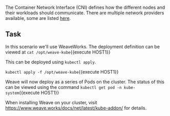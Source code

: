 The Container Network Interface (CNI) defines how the different nodes and 
their workloads should communicate. There are multiple network providers 
available, some are listed [here](https://kubernetes.io/docs/admin/addons/).

## Task

In this scenario we'll use WeaveWorks. The deployment definition can be 
viewed at `cat /opt/weave-kube`{{execute HOST1}}

This can be deployed using `kubectl apply`.

`kubectl apply -f /opt/weave-kube`{{execute HOST1}}

Weave will now deploy as a series of Pods on the cluster. The status of this 
can be viewed using the command `kubectl get pod -n kube-system`{{execute HOST1}}

When installing Weave on your cluster, visit https://www.weave.works/docs/net/latest/kube-addon/ for details.